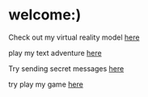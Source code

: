 # welcome:) 

Check out my virtual reality model [here](https://deserted-chip-viscose.glitch.me/)

play my text adventure [here](https://hijh.glitch.me/)

Try sending secret messages [here](https://glow-carbonated-jaw.glitch.me/)


try play my game [here](https://khaan.glitch.me/)
